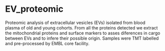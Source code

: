 # EV_proteomic
Proteomic analysis of extracellular vesicles (EVs) isolated from blood plasma of old and young cohorts. From all the proteins detected we extract the mitochondrial proteins and surface markers to asses diferences in cargo between EVs and to infere their possible origin. Samples were TMT labelled and pre-processed by EMBL core facility.
